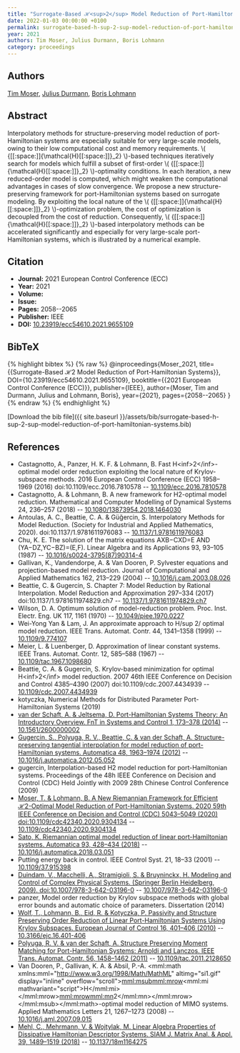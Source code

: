 ```yaml
---
title: "Surrogate-Based ℋ<sup>2</sup> Model Reduction of Port-Hamiltonian Systems"
date: 2022-01-03 00:00:00 +0100
permalink: surrogate-based-h-sup-2-sup-model-reduction-of-port-hamiltonian-systems
year: 2021
authors: Tim Moser, Julius Durmann, Boris Lohmann
category: proceedings
---
```

 
## Authors
[Tim Moser](authors/tim-moser), [Julius Durmann](authors/julius-durmann), [Boris Lohmann](authors/boris-lohmann)
 
## Abstract
Interpolatory methods for structure-preserving model reduction of port-Hamiltonian systems are especially suitable for very large-scale models, owing to their low computational cost and memory requirements. \\( {[[:space:]]{\mathcal{H}[[:space:]]}_2} \\)-based techniques iteratively search for models which fulfill a subset of first-order \\( {[[:space:]]{\mathcal{H}[[:space:]]}_2} \\)-optimality conditions. In each iteration, a new reduced-order model is computed, which might weaken the computational advantages in cases of slow convergence. We propose a new structure-preserving framework for port-Hamiltonian systems based on surrogate modeling. By exploiting the local nature of the \\( {[[:space:]]{\mathcal{H}[[:space:]]}_2} \\)-optimization problem, the cost of optimization is decoupled from the cost of reduction. Consequently, \\( {[[:space:]]{\mathcal{H}[[:space:]]}_2} \\)-based interpolatory methods can be accelerated significantly and especially for very large-scale port-Hamiltonian systems, which is illustrated by a numerical example.
 
## Citation
- **Journal:** 2021 European Control Conference (ECC)
- **Year:** 2021
- **Volume:** 
- **Issue:** 
- **Pages:** 2058--2065
- **Publisher:** IEEE
- **DOI:** [10.23919/ecc54610.2021.9655109](https://doi.org/10.23919/ecc54610.2021.9655109)
 
## BibTeX
{% highlight bibtex %}
{% raw %}
@inproceedings{Moser_2021,
  title={{Surrogate-Based ℋ2 Model Reduction of Port-Hamiltonian Systems}},
  DOI={10.23919/ecc54610.2021.9655109},
  booktitle={{2021 European Control Conference (ECC)}},
  publisher={IEEE},
  author={Moser, Tim and Durmann, Julius and Lohmann, Boris},
  year={2021},
  pages={2058--2065}
}
{% endraw %}
{% endhighlight %}
 
[Download the bib file]({{ site.baseurl }}/assets/bib/surrogate-based-h-sup-2-sup-model-reduction-of-port-hamiltonian-systems.bib)
 
## References
- Castagnotto, A., Panzer, H. K. F. & Lohmann, B. Fast H&lt;inf&gt;2&lt;/inf&gt;-optimal model order reduction exploiting the local nature of Krylov-subspace methods. 2016 European Control Conference (ECC) 1958–1969 (2016) doi:10.1109/ecc.2016.7810578 -- [10.1109/ecc.2016.7810578](https://doi.org/10.1109/ecc.2016.7810578)
- Castagnotto, A. & Lohmann, B. A new framework for H2-optimal model reduction. Mathematical and Computer Modelling of Dynamical Systems 24, 236–257 (2018) -- [10.1080/13873954.2018.1464030](https://doi.org/10.1080/13873954.2018.1464030)
- Antoulas, A. C., Beattie, C. A. & Güğercin, S. Interpolatory Methods for Model Reduction. (Society for Industrial and Applied Mathematics, 2020). doi:10.1137/1.9781611976083 -- [10.1137/1.9781611976083](https://doi.org/10.1137/1.9781611976083)
- Chu, K. E. The solution of the matrix equations AXB−CXD=E AND (YA−DZ,YC−BZ)=(E,F). Linear Algebra and its Applications 93, 93–105 (1987) -- [10.1016/s0024-3795(87)90314-4](https://doi.org/10.1016/s0024-3795(87)90314-4)
- Gallivan, K., Vandendorpe, A. & Van Dooren, P. Sylvester equations and projection-based model reduction. Journal of Computational and Applied Mathematics 162, 213–229 (2004) -- [10.1016/j.cam.2003.08.026](https://doi.org/10.1016/j.cam.2003.08.026)
- Beattie, C. & Gugercin, S. Chapter 7: Model Reduction by Rational Interpolation. Model Reduction and Approximation 297–334 (2017) doi:10.1137/1.9781611974829.ch7 -- [10.1137/1.9781611974829.ch7](https://doi.org/10.1137/1.9781611974829.ch7)
- Wilson, D. A. Optimum solution of model-reduction problem. Proc. Inst. Electr. Eng. UK 117, 1161 (1970) -- [10.1049/piee.1970.0227](https://doi.org/10.1049/piee.1970.0227)
- Wei-Yong Yan & Lam, J. An approximate approach to H/sup 2/ optimal model reduction. IEEE Trans. Automat. Contr. 44, 1341–1358 (1999) -- [10.1109/9.774107](https://doi.org/10.1109/9.774107)
- Meier, L. & Luenberger, D. Approximation of linear constant systems. IEEE Trans. Automat. Contr. 12, 585–588 (1967) -- [10.1109/tac.1967.1098680](https://doi.org/10.1109/tac.1967.1098680)
- Beattie, C. A. & Gugercin, S. Krylov-based minimization for optimal H&lt;inf&gt;2&lt;/inf&gt; model reduction. 2007 46th IEEE Conference on Decision and Control 4385–4390 (2007) doi:10.1109/cdc.2007.4434939 -- [10.1109/cdc.2007.4434939](https://doi.org/10.1109/cdc.2007.4434939)
- kotyczka, Numerical Methods for Distributed Parameter Port-Hamiltonian Systems (2019)
- [van der Schaft, A. & Jeltsema, D. Port-Hamiltonian Systems Theory: An Introductory Overview. FnT in Systems and Control 1, 173–378 (2014)](port-hamiltonian-systems-theory-an-introductory-overview) -- [10.1561/2600000002](https://doi.org/10.1561/2600000002)
- [Gugercin, S., Polyuga, R. V., Beattie, C. & van der Schaft, A. Structure-preserving tangential interpolation for model reduction of port-Hamiltonian systems. Automatica 48, 1963–1974 (2012)](structure-preserving-tangential-interpolation-for-model-reduction-of-port-hamiltonian-systems) -- [10.1016/j.automatica.2012.05.052](https://doi.org/10.1016/j.automatica.2012.05.052)
- gugercin, Interpolation-based H2 model reduction for port-Hamiltonian systems. Proceedings of the 48h IEEE Conference on Decision and Control (CDC) Held Jointly with 2009 28th Chinese Control Conference (2009)
- [Moser, T. & Lohmann, B. A New Riemannian Framework for Efficient ℋ2-Optimal Model Reduction of Port-Hamiltonian Systems. 2020 59th IEEE Conference on Decision and Control (CDC) 5043–5049 (2020) doi:10.1109/cdc42340.2020.9304134](a-new-riemannian-framework-for-efficient-h-sub-2-sub-optimal-model-reduction-of-port-hamiltonian-systems) -- [10.1109/cdc42340.2020.9304134](https://doi.org/10.1109/cdc42340.2020.9304134)
- [Sato, K. Riemannian optimal model reduction of linear port-Hamiltonian systems. Automatica 93, 428–434 (2018)](riemannian-optimal-model-reduction-of-linear-port-hamiltonian-systems) -- [10.1016/j.automatica.2018.03.051](https://doi.org/10.1016/j.automatica.2018.03.051)
- Putting energy back in control. IEEE Control Syst. 21, 18–33 (2001) -- [10.1109/37.915398](https://doi.org/10.1109/37.915398)
- [Duindam, V., Macchelli, A., Stramigioli, S. & Bruyninckx, H. Modeling and Control of Complex Physical Systems. (Springer Berlin Heidelberg, 2009). doi:10.1007/978-3-642-03196-0](modeling-and-control-of-complex-physical-systems) -- [10.1007/978-3-642-03196-0](https://doi.org/10.1007/978-3-642-03196-0)
- panzer, Model order reduction by Krylov subspace methods with global error bounds and automatic choice of parameters. Dissertation (2014)
- [Wolf, T., Lohmann, B., Eid, R. & Kotyczka, P. Passivity and Structure Preserving Order Reduction of Linear Port-Hamiltonian Systems Using Krylov Subspaces. European Journal of Control 16, 401–406 (2010)](passivity-and-structure-preserving-order-reduction-of-linear-port-hamiltonian-systems-using-krylov-subspaces) -- [10.3166/ejc.16.401-406](https://doi.org/10.3166/ejc.16.401-406)
- [Polyuga, R. V. & van der Schaft, A. Structure Preserving Moment Matching for Port-Hamiltonian Systems: Arnoldi and Lanczos. IEEE Trans. Automat. Contr. 56, 1458–1462 (2011)](structure-preserving-moment-matching-for-port-hamiltonian-systems-arnoldi-and-lanczos) -- [10.1109/tac.2011.2128650](https://doi.org/10.1109/tac.2011.2128650)
- Van Dooren, P., Gallivan, K. A. & Absil, P.-A. <mml:math xmlns:mml="http://www.w3.org/1998/Math/MathML" altimg="si1.gif" display="inline" overflow="scroll"><mml:msub><mml:mrow><mml:mi mathvariant="script">H</mml:mi></mml:mrow><mml:mrow><mml:mn>2</mml:mn></mml:mrow></mml:msub></mml:math>-optimal model reduction of MIMO systems. Applied Mathematics Letters 21, 1267–1273 (2008) -- [10.1016/j.aml.2007.09.015](https://doi.org/10.1016/j.aml.2007.09.015)
- [Mehl, C., Mehrmann, V. & Wojtylak, M. Linear Algebra Properties of Dissipative Hamiltonian Descriptor Systems. SIAM J. Matrix Anal. &amp; Appl. 39, 1489–1519 (2018)](linear-algebra-properties-of-dissipative-hamiltonian-descriptor-systems) -- [10.1137/18m1164275](https://doi.org/10.1137/18m1164275)

